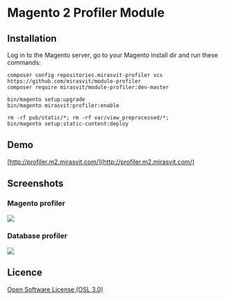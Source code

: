 # Magento 2 Profiler Module #

## Installation

Log in to the Magento server, go to your Magento install dir and run these commands:
```
composer config repositories.mirasvit-profiler vcs https://github.com/mirasvit/module-profiler
composer require mirasvit/module-profiler:dev-master

bin/magento setup:upgrade
bin/magento mirasvit:profiler:enable

rm -rf pub/static/*; rm -rf var/view_preprocessed/*;
bin/magento setup:static-content:deploy
```
## Demo
[http://profiler.m2.mirasvit.com/](http://profiler.m2.mirasvit.com/)

## Screenshots
### Magento profiler
![](http://mirasvit.com/media/profiler/profiler.png)

### Database profiler
![](http://mirasvit.com/media/profiler/db.png)

## Licence
[Open Software License (OSL 3.0)](http://opensource.org/licenses/osl-3.0.php)
